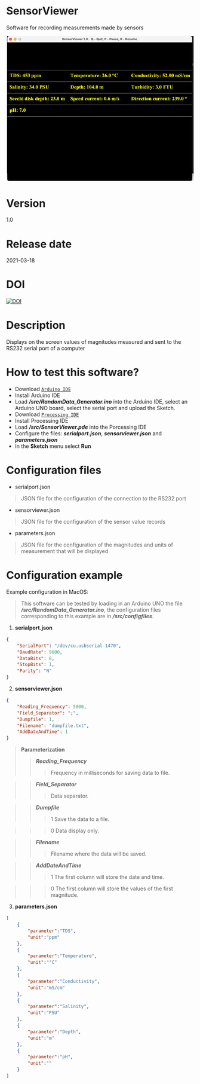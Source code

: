 # SensorViewer

Software for recording measurements made by sensors

<p align="center">
<img src="/image/SensorViewer_Screenshot.png" width="500">
</p>

# Version

1.0

# Release date

2021-03-18

# DOI

[![DOI](https://zenodo.org/badge/DOI/10.5281/zenodo.7955233.svg)](https://doi.org/10.5281/zenodo.7955233)

# Description

Displays on the screen values of magnitudes measured and sent to the RS232 serial port of a computer  

# How to test this software?

- Download [`Arduino IDE`](https://www.arduino.cc/en/software)
- Install Arduino IDE
- Load ***/src/RandomData_Generator.ino*** into the Arduino IDE, select an Arduino UNO board, select the serial port and upload the Sketch.
- Download [`Processing IDE`](https://processing.org/download)
- Install Processing IDE
- Load ***/src/SensorViewer.pde*** into the Porcessing IDE 
- Configure the files: ***serialport.json***, ***sensorviewer.json*** and ***parameters.json***
- In the **Sketch** menu select **Run**

# Configuration files

- serialport.json
> JSON file for the configuration of the connection to the RS232 port
- sensorviewer.json
> JSON file for the configuration of the sensor value records
- parameters.json
> JSON file for the configuration of the magnitudes and units of measurement that will be displayed

# Configuration example

Example configuration in MacOS: 

> This software can be tested by loading in an Arduino UNO the file ***/src/RandomData_Generator.ino***, the configuration files corresponding to this example are in ***/src/configfiles***.

1. **serialport.json**

```json
{
    "SerialPort": "/dev/cu.usbserial-1470",
    "BaudRate": 9600,
    "DataBits": 8,
    "StopBits": 1,
    "Parity": "N"
}     
```

2. **sensorviewer.json**

```json
{
    "Reading_Frequency": 5000,
    "Field_Separator": ";",
    "Dumpfile": 1,
    "Filename": "dumpfile.txt",
    "AddDateAndTime": 1
}
```
> **Parameterization**
>> ***Reading_Frequency***
>>> Frequency in milliseconds for saving data to file.

>> ***Field_Separator***
>>> Data separator.

>> ***Dumpfile***
>>> 1 Save the data to a file.

>>> 0 Data display only.

>> ***Filename***
>>> Filename where the data will be saved.

>> ***AddDateAndTime***
>>> 1 The first column will store the date and time.

>>> 0 The first column will store the values of the first magnitude.

3. **parameters.json**

```json
[
    {
        "parameter":"TDS",
        "unit":"ppm"
    },
    {
        "parameter":"Temperature",
        "unit":"°C"
    },
    {
        "parameter":"Conductivity",
        "unit":"mS/cm"
    },
    {
        "parameter":"Salinity",
        "unit":"PSU"
    },
    {
        "parameter":"Depth",
        "unit":"m"
    },
    {
        "parameter":"pH",
        "unit":""
    }
] 
```
